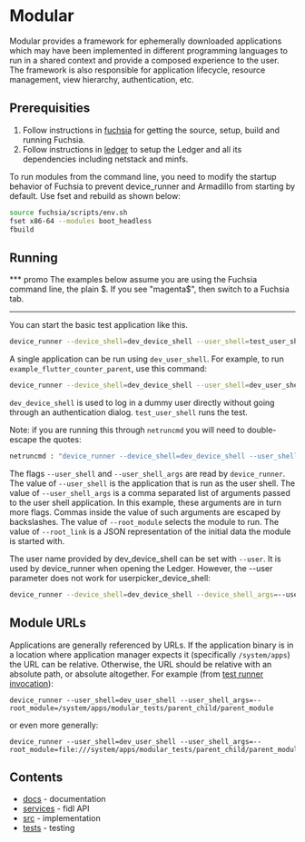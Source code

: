 Modular
=======

Modular provides a framework for ephemerally downloaded applications which may
have been implemented in different programming languages to run in a shared
context and provide a composed experience to the user. The framework is also
responsible for application lifecycle, resource management, view hierarchy,
authentication, etc.

## Prerequisities

1. Follow instructions in [fuchsia](https://fuchsia.googlesource.com/fuchsia/+/HEAD/README.md) for getting the source, setup, build and running Fuchsia. 
1. Follow instructions in [ledger](https://fuchsia.googlesource.com/ledger/+/HEAD/docs/user_guide.md) to setup the Ledger and all its dependencies including netstack and minfs.

To run modules from the command line, you need to modify the startup behavior
of Fuchsia to prevent device_runner and Armadillo from starting by default.
Use fset and rebuild as shown below:

```sh
source fuchsia/scripts/env.sh
fset x86-64 --modules boot_headless
fbuild
```

## Running

*** promo
The examples below assume you are using the Fuchsia command line, the plain $.
If you see "magenta$", then switch to a Fuchsia tab.
***

You can start the basic test application like this.

```sh
device_runner --device_shell=dev_device_shell --user_shell=test_user_shell --user_shell_args=--test=0
```

A single application can be run using `dev_user_shell`. For example, to run
`example_flutter_counter_parent`, use this command:

```sh
device_runner --device_shell=dev_device_shell --user_shell=dev_user_shell --user_shell_args='--root_module=example_flutter_counter_parent,--root_link={"http://schema.domokit.org/counter":5}'
```

`dev_device_shell` is used to log in a dummy user directly without
going through an authentication dialog. `test_user_shell` runs the test.

Note: if you are running this through `netruncmd` you will need to double-escape
the quotes:

```sh
netruncmd : "device_runner --device_shell=dev_device_shell --user_shell=dev_user_shell --user_shell_args='--root_module=example_flutter_counter_parent,--root_link={\\\"http://schema.domokit.org/counter\\\":5}'"
```

The flags `--user_shell` and `--user_shell_args` are read by `device_runner`.
The value of `--user_shell` is the application that is run as the user shell.
The value of `--user_shell_args` is a comma separated list of arguments passed
to the user shell application. In this example, these arguments are in turn more
flags.  Commas inside the value of such arguments are escaped by backslashes.
The value of `--root_module` selects the module to run. The value of
`--root_link` is a JSON representation of the initial data the module is started
with.

The user name provided by dev_device_shell can be set with `--user`. It is used
by device_runner when opening the Ledger.  However, the --user parameter does
not work for userpicker_device_shell:

```sh
device_runner --device_shell=dev_device_shell --device_shell_args=--user=dummy_user --user_shell=test_user_shell --user_shell_args=--test=0
```

## Module URLs

Applications are generally referenced by URLs. If the application binary is in a
location where application manager expects it (specifically `/system/apps`)
the URL can be relative. Otherwise, the URL should be relative with an absolute
path, or absolute altogether. For example
(from [test runner invocation](tests/parent_child/test.sh)):

```
device_runner --user_shell=dev_user_shell --user_shell_args=--root_module=/system/apps/modular_tests/parent_child/parent_module
```

or even more generally:

```
device_runner --user_shell=dev_user_shell --user_shell_args=--root_module=file:///system/apps/modular_tests/parent_child/parent_module
```

## Contents

 - [docs](docs) - documentation
 - [services](services) - fidl API
 - [src](src) - implementation
 - [tests](tests) - testing
